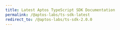 ```yaml
---
title: Latest Aptos TypeScript SDK Documentation
permalink: /@aptos-labs/ts-sdk-latest
redirect_to: /@aptos-labs/ts-sdk-2.0.0
---
```

